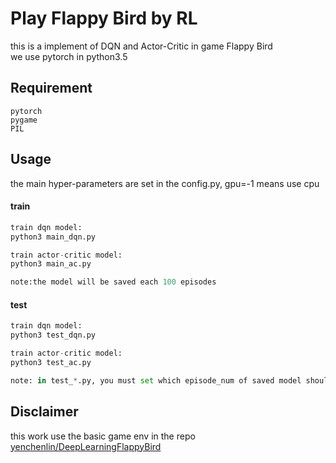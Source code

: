 # Play Flappy Bird by RL  

this is a implement of DQN and Actor-Critic in game Flappy Bird  
we use pytorch in python3.5

## Requirement
```
pytorch
pygame
PIL
```

    
    
## Usage
the main hyper-parameters are set in the config.py, gpu=-1 means use cpu
#### train
```python
train dqn model:
python3 main_dqn.py

train actor-critic model:
python3 main_ac.py

note:the model will be saved each 100 episodes
```
#### test
```python
train dqn model:
python3 test_dqn.py

train actor-critic model:
python3 test_ac.py

note: in test_*.py, you must set which episode_num of saved model should be load to be tested
```

## Disclaimer
this work use the basic game env in the repo [yenchenlin/DeepLearningFlappyBird](https://github.com/yenchenlin/DeepLearningFlappyBird)